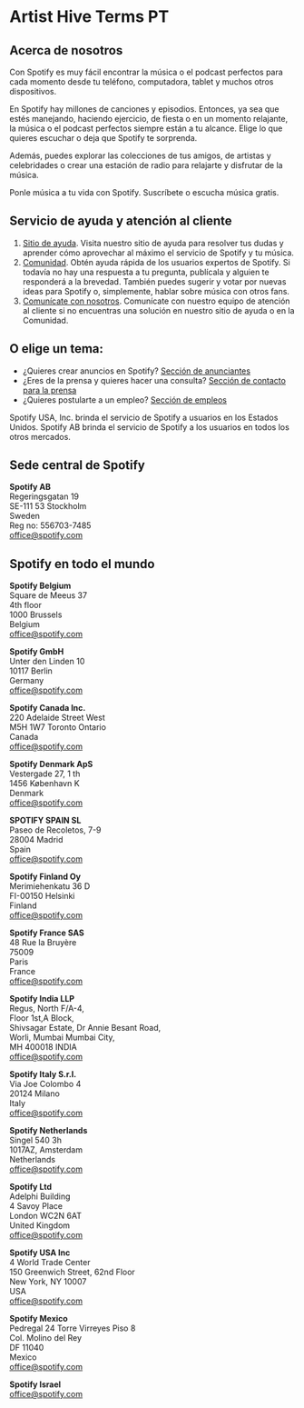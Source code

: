 # Artist Hive Terms PT

## Acerca de nosotros

Con Spotify es muy fácil encontrar la música o el podcast perfectos para cada momento desde tu teléfono, computadora, tablet y muchos otros dispositivos.

En Spotify hay millones de canciones y episodios. Entonces, ya sea que estés manejando, haciendo ejercicio, de fiesta o en un momento relajante, la música o el podcast perfectos siempre están a tu alcance. Elige lo que quieres escuchar o deja que Spotify te sorprenda.

Además, puedes explorar las colecciones de tus amigos, de artistas y celebridades o crear una estación de radio para relajarte y disfrutar de la música.

Ponle música a tu vida con Spotify. Suscríbete o escucha música gratis.

## Servicio de ayuda y atención al cliente

1.  [Sitio de ayuda](https://support.spotify.com/). Visita nuestro sitio de ayuda para resolver tus dudas y aprender cómo aprovechar al máximo el servicio de Spotify y tu música.
2.  [Comunidad](https://community.spotify.com/). Obtén ayuda rápida de los usuarios expertos de Spotify. Si todavía no hay una respuesta a tu pregunta, publícala y alguien te responderá a la brevedad. También puedes sugerir y votar por nuevas ideas para Spotify o, simplemente, hablar sobre música con otros fans.
3.  [Comunícate con nosotros](https://support.spotify.com/co-es/contact-spotify-support). Comunícate con nuestro equipo de atención al cliente si no encuentras una solución en nuestro sitio de ayuda o en la Comunidad.

## O elige un tema:

- ¿Quieres crear anuncios en Spotify? [Sección de anunciantes](https://ads.spotify.com/)
- ¿Eres de la prensa y quieres hacer una consulta? [Sección de contacto para la prensa](https://newsroom.spotify.com/press-inquiries)
- ¿Quieres postularte a un empleo? [Sección de empleos](https://www.lifeatspotify.com/)

Spotify USA, Inc. brinda el servicio de Spotify a usuarios en los Estados Unidos. Spotify AB brinda el servicio de Spotify a los usuarios en todos los otros mercados.

## Sede central de Spotify

**Spotify AB**  
Regeringsgatan 19  
SE-111 53 Stockholm  
Sweden  
Reg no: 556703-7485  
office@spotify.com

## Spotify en todo el mundo

**Spotify Belgium**  
Square de Meeus 37  
4th floor  
1000 Brussels  
Belgium  
office@spotify.com

**Spotify GmbH**  
Unter den Linden 10  
10117 Berlin  
Germany  
office@spotify.com

**Spotify Canada Inc.**  
220 Adelaide Street West  
M5H 1W7 Toronto Ontario  
Canada  
office@spotify.com

**Spotify Denmark ApS**  
Vestergade 27, 1 th  
1456 København K  
Denmark  
office@spotify.com

**SPOTIFY SPAIN SL**  
Paseo de Recoletos, 7-9  
28004 Madrid  
Spain  
office@spotify.com

**Spotify Finland Oy**  
Merimiehenkatu 36 D  
FI-00150 Helsinki  
Finland  
office@spotify.com

**Spotify France SAS**  
48 Rue la Bruyère  
75009  
Paris  
France  
office@spotify.com

**Spotify India LLP**  
Regus, North F/A-4,  
Floor 1st,A Block,  
Shivsagar Estate, Dr Annie Besant Road,  
Worli, Mumbai Mumbai City,  
MH 400018 INDIA  
office@spotify.com

**Spotify Italy S.r.l.**  
Via Joe Colombo 4  
20124 Milano  
Italy  
office@spotify.com

**Spotify Netherlands**  
Singel 540 3h  
1017AZ, Amsterdam  
Netherlands  
office@spotify.com

**Spotify Ltd**  
Adelphi Building  
4 Savoy Place  
London WC2N 6AT  
United Kingdom  
office@spotify.com

**Spotify USA Inc**  
4 World Trade Center  
150 Greenwich Street, 62nd Floor  
New York, NY 10007  
USA  
office@spotify.com

**Spotify Mexico**  
Pedregal 24 Torre Virreyes Piso 8  
Col. Molino del Rey  
DF 11040  
Mexico  
office@spotify.com

**Spotify Israel**  
office@spotify.com
